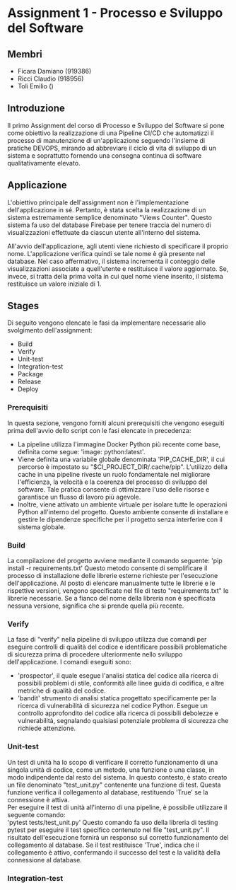 # Assignment 1 - Processo e Sviluppo del Software

## Membri
- Ficara Damiano (919386)
- Ricci Claudio (918956)
- Toli Emilio ()

## Introduzione
Il primo Assignment del corso di Processo e Sviluppo del Software si pone come obiettivo la realizzazione di una Pipeline CI/CD che automatizzi il processo di manutenzione di un'applicazione seguendo l'insieme di pratiche DEVOPS, mirando ad abbreviare il ciclo di vita di sviluppo di un sistema e soprattutto fornendo una consegna continua di software qualitativamente elevato.

## Applicazione
L'obiettivo principale dell'assignment non è l'implementazione dell'applicazione in sé. Pertanto, è stata scelta la realizzazione di un sistema estremamente semplice denominato "Views Counter". Questo sistema fa uso del database Firebase per tenere traccia del numero di visualizzazioni effettuate da ciascun utente all'interno del sistema.

All'avvio dell'applicazione, agli utenti viene richiesto di specificare il proprio nome. L'applicazione verifica quindi se tale nome è già presente nel database. Nel caso affermativo, il sistema incrementa il conteggio delle visualizzazioni associate a quell'utente e restituisce il valore aggiornato. Se, invece, si tratta della prima volta in cui quel nome viene inserito, il sistema restituisce un valore iniziale di 1.

## Stages
Di seguito vengono elencate le fasi da implementare necessarie allo svolgimento dell'assignment:
- Build
- Verify
- Unit-test
- Integration-test
- Package
- Release
- Deploy

### Prerequisiti
In questa sezione, vengono forniti alcuni prerequisiti che vengono eseguiti prima dell'avvio dello script con le fasi elencate in precedenza:
- La pipeline utilizza l'immagine Docker Python più recente come base, definita come segue: 'image: python:latest'.
- Viene definita una variabile globale denominata 'PIP_CACHE_DIR', il cui percorso è impostato su "$CI_PROJECT_DIR/.cache/pip". L'utilizzo della cache in una pipeline riveste un ruolo fondamentale nel migliorare l'efficienza, la velocità e la coerenza del processo di sviluppo del software. Tale pratica consente di ottimizzare l'uso delle risorse e garantisce un flusso di lavoro più agevole.
- Inoltre, viene attivato un ambiente virtuale per isolare tutte le operazioni Python all'interno del progetto. Questo ambiente consente di installare e gestire le dipendenze specifiche per il progetto senza interferire con il sistema globale.

### Build
La compilazione del progetto avviene mediante il comando seguente:
'pip install -r requirements.txt'
Questo metodo consente di semplificare il processo di installazione delle librerie esterne richieste per l'esecuzione dell'applicazione. Al posto di elencare manualmente tutte le librerie e le rispettive versioni, vengono specificate nel file di testo "requirements.txt" le librerie necessarie. Se a fianco del nome della libreria non è specificata nessuna versione, significa che si prende quella più recente.

### Verify
La fase di "verify" nella pipeline di sviluppo utilizza due comandi per eseguire controlli di qualità del codice e identificare possibili problematiche di sicurezza prima di procedere ulteriormente nello sviluppo dell'applicazione. I comandi eseguiti sono:
- 'prospector', il quale esegue l'analisi statica del codice alla ricerca di possibili problemi di stile, conformità alle linee guida di codifica, e altre metriche di qualità del codice.
- 'bandit' strumento di analisi statica progettato specificamente per la ricerca di vulnerabilità di sicurezza nel codice Python. Esegue un controllo approfondito del codice alla ricerca di possibili debolezze e vulnerabilità, segnalando qualsiasi potenziale problema di sicurezza che richiede attenzione.

### Unit-test
Un test di unità ha lo scopo di verificare il corretto funzionamento di una singola unità di codice, come un metodo, una funzione o una classe, in modo indipendente dal resto del sistema. In questo contesto, è stato creato un file denominato "test_unit.py" contenente una funzione di test. Questa funzione verifica il collegamento al database, restituendo 'True' se la connessione è attiva.\
Per eseguire il test di unità all'interno di una pipeline, è possibile utilizzare il seguente comando:\
'pytest tests/test_unit.py'
Questo comando fa uso della libreria di testing pytest per eseguire il test specifico contenuto nel file "test_unit.py". Il risultato dell'esecuzione fornirà un responso sul corretto funzionamento del collegamento al database. Se il test restituisce 'True', indica che il collegamento è attivo, confermando il successo del test e la validità della connessione al database.


### Integration-test
